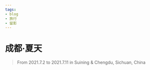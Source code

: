 ```yaml
---
tags:
- blog
- 旅行
- 留影
---
```


# 成都·夏天
> From 2021.7.2 to 2021.7.11 in Suining & Chengdu, Sichuan, China

